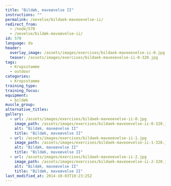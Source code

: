 ```yaml
---
title: "Bildæk, maveøvelse II"
instructions: ""
permalink: /oevelse/bildaek-maveoevelse-ii/
redirect_from:
  - /node/570
  - /oevelse/bildæk-maveøvelse-ii/
id: 570
language: da
header:
  overlay_image: /assets/images/exercises/bildaek-maveoevelse-ii-0.jpg
  teaser: /assets/images/exercises/bildaek-maveoevelse-ii-0-320.jpg
tags:
  - Kropsstamme
  - outdoor
categories:
  - Kropsstamme
training_type: 
training_focus: 
equipment:
  - bildæk
muscle_group:
alternative_titles:
gallery:
  - url: /assets/images/exercises/bildaek-maveoevelse-ii-0.jpg
    image_path: /assets/images/exercises/bildaek-maveoevelse-ii-0-320.jpg
    alt: "Bildæk, maveøvelse II"
    title: "Bildæk, maveøvelse II"
  - url: /assets/images/exercises/bildaek-maveoevelse-ii-1.jpg
    image_path: /assets/images/exercises/bildaek-maveoevelse-ii-1-320.jpg
    alt: "Bildæk, maveøvelse II"
    title: "Bildæk, maveøvelse II"
  - url: /assets/images/exercises/bildaek-maveoevelse-ii-2.jpg
    image_path: /assets/images/exercises/bildaek-maveoevelse-ii-2-320.jpg
    alt: "Bildæk, maveøvelse II"
    title: "Bildæk, maveøvelse II"
last_modified_at: 2014-10-03T10:23:25Z
---
```



